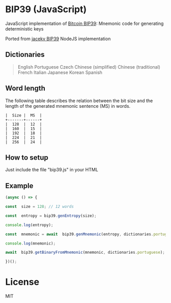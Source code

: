 # BIP39 (JavaScript)

JavaScript implementation of  [Bitcoin BIP39](https://github.com/bitcoin/bips/blob/master/bip-0039.mediawiki): Mnemonic code for generating deterministic keys

Ported from [jacekv BIP39](https://github.com/jacekv/bip39) NodeJS implementation

## Dictionaries
> English
> Portuguese
> Czech
> Chinese (simplified)
> Chinese (traditional)
> French
> Italian
> Japanese
> Korean
> Spanish

## Word length
The following table describes the relation between the bit size and the length of the generated mnemonic sentence (MS) in words.

```
|  Size |  MS  |
+-------+------+
|  128  |  12  |
|  160  |  15  |
|  192  |  18  |
|  224  |  21  |
|  256  |  24  |
```

## How to setup
Just include the file "bip39.js" in your HTML

## Example
  
```javascript
(async () => {

const  size = 128; // 12 words

const  entropy = bip39.genEntropy(size);

console.log(entropy);

const  mnemonic = await  bip39.genMnemonic(entropy, dictionaries.portuguese);

console.log(mnemonic);

await  bip39.getBinaryFromMnemonic(mnemonic, dictionaries.portuguese);

})();  
```

# License
MIT